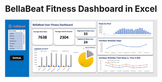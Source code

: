 # BellaBeat Fitness Dashboard in Excel
![alt text](https://github.com/SpencerSewell/Pictures/blob/main/BPhoto1.png)
